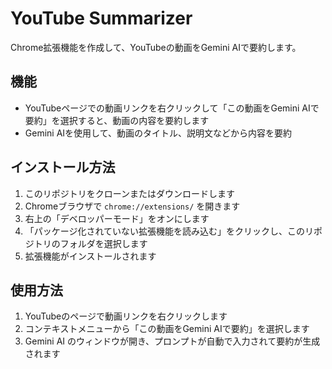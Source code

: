 # YouTube Summarizer

Chrome拡張機能を作成して、YouTubeの動画をGemini AIで要約します。

## 機能

- YouTubeページでの動画リンクを右クリックして「この動画をGemini AIで要約」を選択すると、動画の内容を要約します
- Gemini AIを使用して、動画のタイトル、説明文などから内容を要約

## インストール方法

1. このリポジトリをクローンまたはダウンロードします
2. Chromeブラウザで `chrome://extensions/` を開きます
3. 右上の「デベロッパーモード」をオンにします
4. 「パッケージ化されていない拡張機能を読み込む」をクリックし、このリポジトリのフォルダを選択します
5. 拡張機能がインストールされます


## 使用方法

1. YouTubeのページで動画リンクを右クリックします
2. コンテキストメニューから「この動画をGemini AIで要約」を選択します
3. Gemini AI のウィンドウが開き、プロンプトが自動で入力されて要約が生成されます

